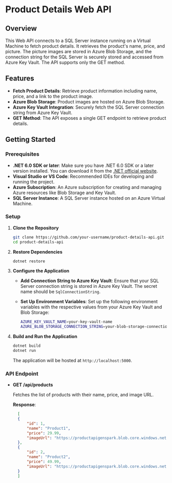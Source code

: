 # Product Details Web API

## Overview

This Web API connects to a SQL Server instance running on a Virtual Machine to fetch product details. It retrieves the product's name, price, and picture. The picture images are stored in Azure Blob Storage, and the connection string for the SQL Server is securely stored and accessed from Azure Key Vault. The API supports only the GET method.



## Features

- **Fetch Product Details**: Retrieve product information including name, price, and a link to the product image.
- **Azure Blob Storage**: Product images are hosted on Azure Blob Storage.
- **Azure Key Vault Integration**: Securely fetch the SQL Server connection string from Azure Key Vault.
- **GET Method**: The API exposes a single GET endpoint to retrieve product details.

## Getting Started

### Prerequisites

- **.NET 6.0 SDK or later**: Make sure you have .NET 6.0 SDK or a later version installed. You can download it from the [.NET official website](https://dotnet.microsoft.com/download).
- **Visual Studio or VS Code**: Recommended IDEs for developing and running the project.
- **Azure Subscription**: An Azure subscription for creating and managing Azure resources like Blob Storage and Key Vault.
- **SQL Server Instance**: A SQL Server instance hosted on an Azure Virtual Machine.

### Setup

1. **Clone the Repository**

   ```bash
   git clone https://github.com/your-username/product-details-api.git
   cd product-details-api
   ```

2. **Restore Dependencies**

   ```bash
   dotnet restore
   ```

3. **Configure the Application**

   - **Add Connection String to Azure Key Vault**:
     Ensure that your SQL Server connection string is stored in Azure Key Vault. The secret name should be `SqlConnectionString`.

   - **Set Up Environment Variables**:
     Set up the following environment variables with the respective values from your Azure Key Vault and Blob Storage:

     ```bash
     AZURE_KEY_VAULT_NAME=your-key-vault-name
     AZURE_BLOB_STORAGE_CONNECTION_STRING=your-blob-storage-connection-string
     ```

4. **Build and Run the Application**

   ```bash
   dotnet build
   dotnet run
   ```

   The application will be hosted at `http://localhost:5000`.

### API Endpoint

- **GET /api/products**

  Fetches the list of products with their name, price, and image URL.

  **Response**:
  ```json
    [
    {
        "id": 1,
        "name": "Product1",
        "price": 29.99,
        "imageUrl": "https://productapigenspark.blob.core.windows.net/images/product1.jpg"
    },
    {
        "id": 2,
        "name": "Product2",
        "price": 49.99,
        "imageUrl": "https://productapigenspark.blob.core.windows.net/images/product2.jpg"
    }
    ]
  ```


